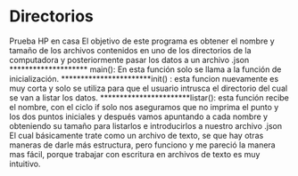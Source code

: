 # Directorios
 Prueba HP en casa 
El objetivo de este programa es obtener el nombre y 
tamaño de los archivos contenidos en uno de los directorios
de la computadora y posteriormente pasar los datos a un 
archivo .json 
******************** main(): 
En esta función solo se llama a la función de inicialización. 
***********************init() : 
esta funcion nuevamente es muy corta y solo se utiliza para 
que el usuario intrusca el directorio del cual se van a listar los
datos. 
***********************listar():
esta función recibe el nombre, con el ciclo if 
solo nos aseguramos que no imprima el punto y los dos puntos iniciales
y después vamos apuntando a cada nombre y obteniendo su tamaño para listarlos 
e introducirlos a nuestro archivo .json 
El cual básicamente trate como un archivo de texto, se que hay otras maneras de darle
más estructura, pero funciono y me pareció la manera mas fácil, porque trabajar 
con escritura en archivos de texto es muy intuitivo.
